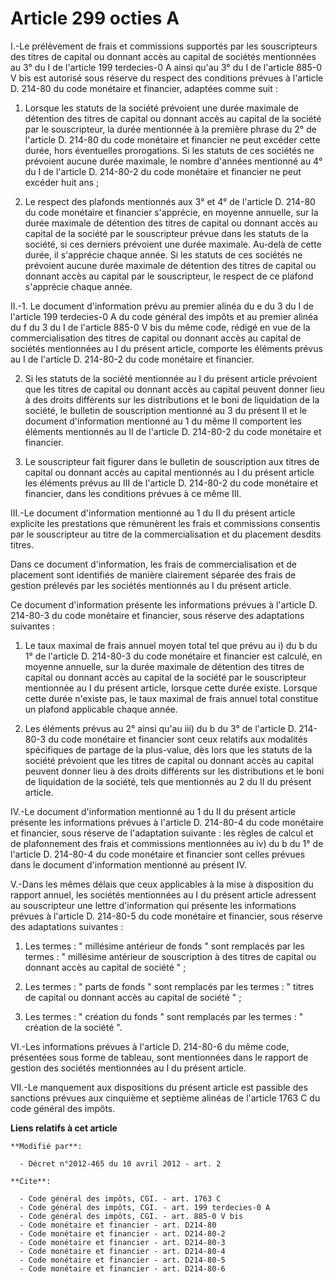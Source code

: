 # Article 299 octies A

I.-Le prélèvement de frais et commissions supportés par les souscripteurs des titres de capital ou donnant accès au capital
de sociétés mentionnées au 3° du I de l'article 199 terdecies-0 A ainsi qu'au 3° du I de l'article 885-0 V bis est autorisé
sous réserve du respect des conditions prévues à l'article D. 214-80 du code monétaire et financier, adaptées comme suit : 

1. Lorsque les statuts de la société prévoient une durée maximale de détention des titres de capital ou donnant accès au
capital de la société par le souscripteur, la durée mentionnée à la première phrase du 2° de l'article D. 214-80 du code
monétaire et financier ne peut excéder cette durée, hors éventuelles prorogations. Si les statuts de ces sociétés ne
prévoient aucune durée maximale, le nombre d'années mentionné au 4° du I de l'article D. 214-80-2 du code monétaire et
financier ne peut excéder huit ans ; 

2. Le respect des plafonds mentionnés aux 3° et 4° de l'article D. 214-80 du code monétaire et financier s'apprécie, en
moyenne annuelle, sur la durée maximale de détention des titres de capital ou donnant accès au capital de la société par le
souscripteur prévue dans les statuts de la société, si ces derniers prévoient une durée maximale. Au-delà de cette durée, il
s'apprécie chaque année. Si les statuts de ces sociétés ne prévoient aucune durée maximale de détention des titres de capital
ou donnant accès au capital par le souscripteur, le respect de ce plafond s'apprécie chaque année. 

II.-1. Le document d'information prévu au premier alinéa du e du 3 du I de l'article 199 terdecies-0 A du code général des
impôts et au premier alinéa du f du 3 du I de l'article 885-0 V bis du même code, rédigé en vue de la commercialisation des
titres de capital ou donnant accès au capital de sociétés mentionnées au I du présent article, comporte les éléments prévus
au I de l'article D. 214-80-2 du code monétaire et financier. 

2. Si les statuts de la société mentionnée au I du présent article prévoient que les titres de capital ou donnant accès au
capital peuvent donner lieu à des droits différents sur les distributions et le boni de liquidation de la société, le
bulletin de souscription mentionné au 3 du présent II et le document d'information mentionné au 1 du même II comportent les
éléments mentionnés au II de l'article D. 214-80-2 du code monétaire et financier. 

3. Le souscripteur fait figurer dans le bulletin de souscription aux titres de capital ou donnant accès au capital mentionnés
au I du présent article les éléments prévus au III de l'article D. 214-80-2 du code monétaire et financier, dans les
conditions prévues à ce même III. 

III.-Le document d'information mentionné au 1 du II du présent article explicite les prestations que rémunèrent les frais et
commissions consentis par le souscripteur au titre de la commercialisation et du placement desdits titres. 

Dans ce document d'information, les frais de commercialisation et de placement sont identifiés de manière clairement séparée
des frais de gestion prélevés par les sociétés mentionnés au I du présent article. 

Ce document d'information présente les informations prévues à l'article D. 214-80-3 du code monétaire et financier, sous
réserve des adaptations suivantes : 

1. Le taux maximal de frais annuel moyen total tel que prévu au i) du b du 1° de l'article D. 214-80-3 du code monétaire et
financier est calculé, en moyenne annuelle, sur la durée maximale de détention des titres de capital ou donnant accès au
capital de la société par le souscripteur mentionnée au I du présent article, lorsque cette durée existe. Lorsque cette durée
n'existe pas, le taux maximal de frais annuel total constitue un plafond applicable chaque année. 

2. Les éléments prévus au 2° ainsi qu'au iii) du b du 3° de l'article D. 214-80-3 du code monétaire et financier sont ceux
relatifs aux modalités spécifiques de partage de la plus-value, dès lors que les statuts de la société prévoient que les
titres de capital ou donnant accès au capital peuvent donner lieu à des droits différents sur les distributions et le boni de
liquidation de la société, tels que mentionnés au 2 du II du présent article. 

IV.-Le document d'information mentionné au 1 du II du présent article présente les informations prévues à l'article D.
214-80-4 du code monétaire et financier, sous réserve de l'adaptation suivante : les règles de calcul et de plafonnement des
frais et commissions mentionnées au iv) du b du 1° de l'article D. 214-80-4 du code monétaire et financier sont celles
prévues dans le document d'information mentionné au présent IV. 

V.-Dans les mêmes délais que ceux applicables à la mise à disposition du rapport annuel, les sociétés mentionnées au I du
présent article adressent au souscripteur une lettre d'information qui présente les informations prévues à l'article D.
214-80-5 du code monétaire et financier, sous réserve des adaptations suivantes : 

1. Les termes : " millésime antérieur de fonds " sont remplacés par les termes : " millésime antérieur de souscription à des
titres de capital ou donnant accès au capital de société " ; 

2. Les termes : " parts de fonds " sont remplacés par les termes : " titres de capital ou donnant accès au capital de société
" ; 

3. Les termes : " création du fonds " sont remplacés par les termes : " création de la société ". 

VI.-Les informations prévues à l'article D. 214-80-6 du même code, présentées sous forme de tableau, sont mentionnées dans le
rapport de gestion des sociétés mentionnées au I du présent article. 

VII.-Le manquement aux dispositions du présent article est passible des sanctions prévues aux cinquième et septième alinéas
de l'article 1763 C du code général des impôts.

**Liens relatifs à cet article**

	**Modifié par**:

	  - Décret n°2012-465 du 10 avril 2012 - art. 2

	**Cite**:

	  - Code général des impôts, CGI. - art. 1763 C
	  - Code général des impôts, CGI. - art. 199 terdecies-0 A
	  - Code général des impôts, CGI. - art. 885-0 V bis
	  - Code monétaire et financier - art. D214-80
	  - Code monétaire et financier - art. D214-80-2
	  - Code monétaire et financier - art. D214-80-3
	  - Code monétaire et financier - art. D214-80-4
	  - Code monétaire et financier - art. D214-80-5
	  - Code monétaire et financier - art. D214-80-6
